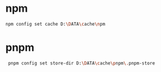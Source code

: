 # npm

```bash
npm config set cache D:\DATA\cache\npm
```

# pnpm

```bash
 pnpm config set store-dir D:\DATA\cache\pnpm\.pnpm-store
```


